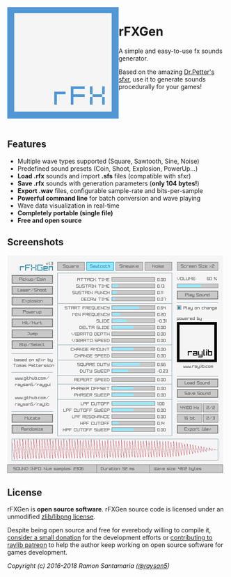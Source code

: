 <img align="left" src="logo/rfxgen_256x256.png" width=256>

# rFXGen
A simple and easy-to-use fx sounds generator.

Based on the amazing [Dr.Petter's sfxr](http://www.drpetter.se/project_sfxr.html), use it to generate sounds procedurally for your games!

<br>
<br>
<br>
<br>

## Features

 - Multiple wave types supported (Square, Sawtooth, Sine, Noise)
 - Predefined sound presets (Coin, Shoot, Explosion, PowerUp...)
 - **Load .rfx** sounds and import **.sfs** files (compatible with sfxr)
 - **Save .rfx** sounds with generation parameters (**only 104 bytes!**)
 - **Export .wav** files, configurable sample-rate and bits-per-sample
 - **Powerful command line** for batch conversion and wave playing
 - Wave data visualization in real-time
 - **Completely portable (single file)**
 - **Free and open source**
 
## Screenshots

![rFXGen light interface](screenshots/rfxgen_v130_light_shot01.png)

## License

rFXGen is **open source software**. rFXGen source code is licensed under an unmodified [zlib/libpng license](LICENSE).

Despite being open source and free for everebody willing to compile it, [consider a small donation](https://www.paypal.com/donate/?token=Oo3h2bHS9ux4lNzahXhmH3oaAqQpBeeMy2zNoH1lxHuD5Vdi1-B6XlPRlEyEzLmBb7rGwG) for the development efforts or [contributing to raylib patreon](https://www.patreon.com/raylib) to help the author keep working on open source software for games development.

*Copyright (c) 2016-2018 Ramon Santamaria ([@raysan5](https://twitter.com/raysan5))*
